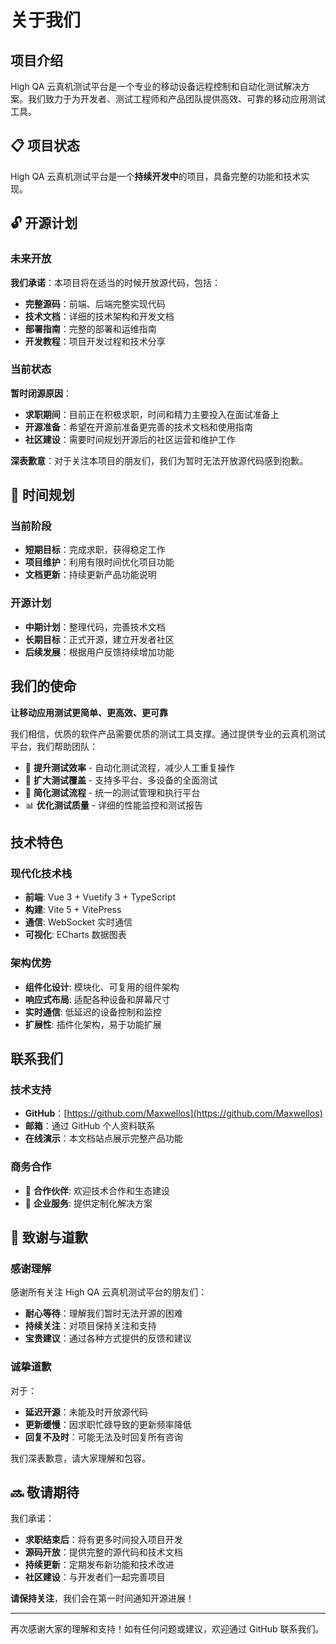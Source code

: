 # 关于我们

## 项目介绍

High QA 云真机测试平台是一个专业的移动设备远程控制和自动化测试解决方案。我们致力于为开发者、测试工程师和产品团队提供高效、可靠的移动应用测试工具。

## 📋 项目状态

High QA 云真机测试平台是一个**持续开发中**的项目，具备完整的功能和技术实现。

## 🔓 开源计划

### 未来开放

**我们承诺**：本项目将在适当的时候开放源代码，包括：

- **完整源码**：前端、后端完整实现代码
- **技术文档**：详细的技术架构和开发文档
- **部署指南**：完整的部署和运维指南
- **开发教程**：项目开发过程和技术分享

### 当前状态

**暂时闭源原因**：

- **求职期间**：目前正在积极求职，时间和精力主要投入在面试准备上
- **开源准备**：希望在开源前准备更完善的技术文档和使用指南
- **社区建设**：需要时间规划开源后的社区运营和维护工作

**深表歉意**：对于关注本项目的朋友们，我们为暂时无法开放源代码感到抱歉。

## 📅 时间规划

### 当前阶段

- **短期目标**：完成求职，获得稳定工作
- **项目维护**：利用有限时间优化项目功能
- **文档更新**：持续更新产品功能说明

### 开源计划

- **中期计划**：整理代码，完善技术文档
- **长期目标**：正式开源，建立开发者社区
- **后续发展**：根据用户反馈持续增加功能

## 我们的使命

**让移动应用测试更简单、更高效、更可靠**

我们相信，优质的软件产品需要优质的测试工具支撑。通过提供专业的云真机测试平台，我们帮助团队：

- 🎯 **提升测试效率** - 自动化测试流程，减少人工重复操作
- 📱 **扩大测试覆盖** - 支持多平台、多设备的全面测试
- 🔧 **简化测试流程** - 统一的测试管理和执行平台
- 📊 **优化测试质量** - 详细的性能监控和测试报告

## 技术特色

### 现代化技术栈
- **前端**: Vue 3 + Vuetify 3 + TypeScript
- **构建**: Vite 5 + VitePress
- **通信**: WebSocket 实时通信
- **可视化**: ECharts 数据图表

### 架构优势
- **组件化设计**: 模块化、可复用的组件架构
- **响应式布局**: 适配各种设备和屏幕尺寸
- **实时通信**: 低延迟的设备控制和监控
- **扩展性**: 插件化架构，易于功能扩展

## 联系我们

### 技术支持
- **GitHub**：[https://github.com/Maxwellos](https://github.com/Maxwellos)
- **邮箱**：通过 GitHub 个人资料联系
- **在线演示**：本文档站点展示完整产品功能

### 商务合作
- 🤝 **合作伙伴**: 欢迎技术合作和生态建设
- 🏢 **企业服务**: 提供定制化解决方案

## 🙏 致谢与道歉

### 感谢理解

感谢所有关注 High QA 云真机测试平台的朋友们：

- **耐心等待**：理解我们暂时无法开源的困难
- **持续关注**：对项目保持关注和支持
- **宝贵建议**：通过各种方式提供的反馈和建议

### 诚挚道歉

对于：
- **延迟开源**：未能及时开放源代码
- **更新缓慢**：因求职忙碌导致的更新频率降低
- **回复不及时**：可能无法及时回复所有咨询

我们深表歉意，请大家理解和包容。

## 🔜 敬请期待

我们承诺：

- **求职结束后**：将有更多时间投入项目开发
- **源码开放**：提供完整的源代码和技术文档
- **持续更新**：定期发布新功能和技术改进
- **社区建设**：与开发者们一起完善项目

**请保持关注**，我们会在第一时间通知开源进展！

---

再次感谢大家的理解和支持！如有任何问题或建议，欢迎通过 GitHub 联系我们。 